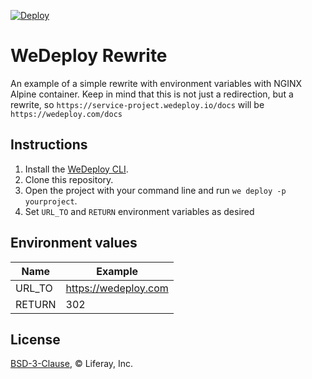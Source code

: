[![Deploy](https://cdn.wedeploy.com/images/deploy.svg)](https://console.wedeploy.com/deploy?repo=https://github.com/balcsida/wedeploy-redirect)

# WeDeploy Rewrite

An example of a simple rewrite with environment variables with NGINX Alpine container.
Keep in mind that this is not just a redirection, but a rewrite, so `https://service-project.wedeploy.io/docs` will be `https://wedeploy.com/docs`

## Instructions

1. Install the [WeDeploy CLI](https://wedeploy.com/docs/intro/using-the-command-line/).
2. Clone this repository.
3. Open the project with your command line and run `we deploy -p yourproject`.
4. Set `URL_TO` and `RETURN` environment variables as desired

## Environment values

| Name | Example |
| --- | --- |
| URL_TO | https://wedeploy.com |
| RETURN | 302 |

## License

[BSD-3-Clause](./LICENSE.md), © Liferay, Inc.
